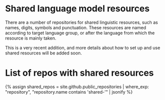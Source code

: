 # Shared language model resources

There are a number of repositories for shared linguistic resources, such as names,
digits, symbols and punctuation. These resources are named according to target
language group, or after the language from which the resource is mainly taken.

This is a very recent addition, and more details about how to set up and use
shared resources will be added soon.

# List of repos with shared resources

{% assign shared_repos = site.github.public_repositories | where_exp: "repository", "repository.name contains 'shared-'" | jsonify %}

<div id="shared">
</div>

<script src="/assets/js/langtable.js"></script>

<script>
const domProdLangs = document.querySelector('#shared');
domProdLangs.appendChild(addRepoTable({{shared_repos}}, 'shared-', ['']))
</script>
